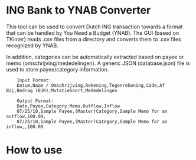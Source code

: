  # ING Bank to YNAB Converter

 This tool can be used to convert Dutch ING transaction towards a format that can be handled by You Need a Budget (YNAB).
 The GUI (based on TKinter) reads .csv files from a directory and converts them to .csv files recognized by YNAB.

 In addition, categories can be automatically extracted based on payee or memo (omschrijving/mededelingen).
 A generic JSON (database.json) file is used to store payee/category information.

        Input Format:
        Datum,Naam / Omschrijving,Rekening,Tegenrekening,Code,Af Bij,Bedrag (EUR),MutatieSoort,Mededelingen

        Output Format:
        Date,Payee,Category,Memo,Outflow,Inflow
        07/25/10,Sample Payee,(Master)Category,Sample Memo for an outflow,100.00,
        07/25/10,Sample Payee,(Master)Category,Sample Memo for an inflow,,100.00

# How to use
